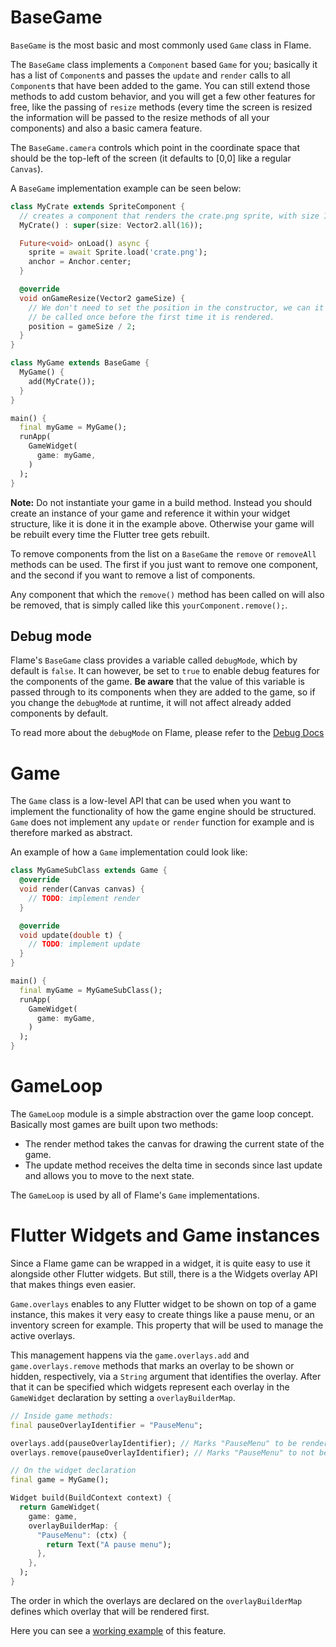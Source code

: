 # BaseGame

`BaseGame` is the most basic and most commonly used `Game` class in Flame.

The `BaseGame` class implements a `Component` based `Game` for you; basically it has a list of
`Component`s and passes the `update` and `render` calls to all `Component`s that have been added to
the game. You can still extend those methods to add custom behavior, and you will get a few other
features for free, like the passing of `resize` methods (every time the screen is resized the
information will be passed to the resize methods of all your components) and also a basic camera
feature.

The `BaseGame.camera` controls which point in the coordinate space that should be the top-left of
the screen (it defaults to [0,0] like a regular `Canvas`).

A `BaseGame` implementation example can be seen below:

```dart
class MyCrate extends SpriteComponent {
  // creates a component that renders the crate.png sprite, with size 16 x 16
  MyCrate() : super(size: Vector2.all(16));

  Future<void> onLoad() async {
    sprite = await Sprite.load('crate.png');
    anchor = Anchor.center;
  }

  @override
  void onGameResize(Vector2 gameSize) {
    // We don't need to set the position in the constructor, we can it directly here since it will
    // be called once before the first time it is rendered.
    position = gameSize / 2;
  }
}

class MyGame extends BaseGame {
  MyGame() {
    add(MyCrate());
  }
}

main() {
  final myGame = MyGame();
  runApp(
    GameWidget(
      game: myGame,
    )
  );
}
```

**Note:** Do not instantiate your game in a build method. Instead you should create an instance of
 your game and reference it within your widget structure, like it is done it in the example above.
 Otherwise your game will be rebuilt every time the Flutter tree gets rebuilt.

To remove components from the list on a `BaseGame` the `remove` or `removeAll` methods can be used.
The first if you just want to remove one component, and the second if you want to remove a list of
components.

Any component that which the `remove()` method has been called on will also be removed, that is
simply called like this `yourComponent.remove();`.

## Debug mode

Flame's `BaseGame` class provides a variable called `debugMode`, which by default is `false`. It can
however, be set to `true` to enable debug features for the components of the game. __Be aware__ that
the value of this variable is passed through to its components when they are added to the game, so if
you change the `debugMode` at runtime, it will not affect already added components by default.

To read more about the `debugMode` on Flame, please refer to the [Debug Docs](debug.md)

# Game

The `Game` class is a low-level API that can be used when you want to implement the functionality of
how the game engine should be structured. `Game` does not implement any `update` or
`render` function for example and is therefore marked as abstract.

An example of how a `Game` implementation could look like:

```dart
class MyGameSubClass extends Game {
  @override
  void render(Canvas canvas) {
    // TODO: implement render
  }

  @override
  void update(double t) {
    // TODO: implement update
  }
}

main() {
  final myGame = MyGameSubClass();
  runApp(
    GameWidget(
      game: myGame,
    )
  );
}
```

# GameLoop

The `GameLoop` module is a simple abstraction over the game loop concept. Basically most games are
built upon two methods:

 - The render method takes the canvas for drawing the current state of the game.
 - The update method receives the delta time in seconds since last update and allows you to move to
   the next state.

The `GameLoop` is used by all of Flame's `Game` implementations.

# Flutter Widgets and Game instances

Since a Flame game can be wrapped in a widget, it is quite easy to use it alongside other Flutter
widgets. But still, there is a the Widgets overlay API that makes things even easier.

`Game.overlays` enables to any Flutter widget to be shown on top of a game instance, this makes it
very easy to create things like a pause menu, or an inventory screen for example.
This property that will be used to manage the active overlays.

This management happens via the `game.overlays.add` and `game.overlays.remove` methods that marks an
overlay to be shown or hidden, respectively, via a `String` argument that identifies the overlay.
After that it can be specified which widgets represent each overlay in the `GameWidget` declaration
by setting a `overlayBuilderMap`.

```dart
// Inside game methods:
final pauseOverlayIdentifier = "PauseMenu";

overlays.add(pauseOverlayIdentifier); // Marks "PauseMenu" to be rendered.
overlays.remove(pauseOverlayIdentifier); // Marks "PauseMenu" to not be rendered.
```

```dart
// On the widget declaration
final game = MyGame();

Widget build(BuildContext context) {
  return GameWidget(
    game: game,
    overlayBuilderMap: {
      "PauseMenu": (ctx) {
        return Text("A pause menu");
      },
    },
  );
}
```

The order in which the overlays are declared on the `overlayBuilderMap` defines which overlay that
will be rendered first.

Here you can see a
[working example](https://github.com/flame-engine/flame/tree/main/examples/lib/stories/widgets/overlay.dart)
of this feature.
